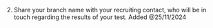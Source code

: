 2. Share your branch name with your recruiting contact, who will be in touch regarding the results of your test.
Added @25/11/2024
